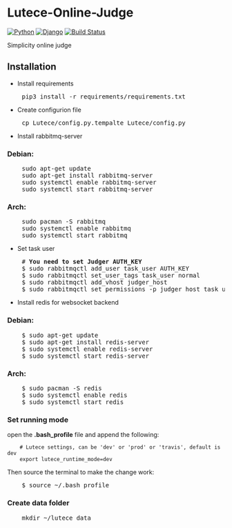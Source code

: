# Lutece-Online-Judge
[![Python](https://img.shields.io/badge/python-3.7.0-red.svg?style=flat-square)](https://www.python.org/downloads/release/python-370/)
[![Django](https://img.shields.io/badge/django-2.1.5-ff69b4.svg?style=flat-square)](https://www.djangoproject.com/)
[![Build Status](https://travis-ci.com/lutece-awesome/lutece-backend.svg?branch=master)](https://travis-ci.com/lutece-awesome/lutece-backend)

Simplicity online judge

## Installation

+ Install requirements
<pre>
    pip3 install -r requirements/requirements.txt
</pre>

+ Create configurion file
<pre>
    cp Lutece/config.py.tempalte Lutece/config.py
</pre>

+ Install rabbitmq-server
### Debian:
<pre>
    sudo apt-get update
    sudo apt-get install rabbitmq-server
    sudo systemctl enable rabbitmq-server
    sudo systemctl start rabbitmq-server
</pre>

### Arch:
<pre>
    sudo pacman -S rabbitmq
    sudo systemctl enable rabbitmq
    sudo systemctl start rabbitmq
</pre>

+ Set task user
<pre>
    # <strong>You need to set Judger AUTH_KEY</strong>
    $ sudo rabbitmqctl add_user task_user AUTH_KEY
    $ sudo rabbitmqctl set_user_tags task_user normal
    $ sudo rabbitmqctl add_vhost judger_host
    $ sudo rabbitmqctl set_permissions -p judger_host task_user ".*" ".*" ".*"
</pre>


+ Install redis for websocket backend
### Debian:
<pre>
    $ sudo apt-get update
    $ sudo apt-get install redis-server
    $ sudo systemctl enable redis-server
    $ sudo systemctl start redis-server
</pre>

### Arch:
<pre>
    $ sudo pacman -S redis
    $ sudo systemctl enable redis
    $ sudo systemctl start redis
</pre>

### Set running mode
open the <b>.bash_profile</b> file and append the following:

```
    # Lutece settings, can be 'dev' or 'prod' or 'travis', default is dev
    export lutece_runtime_mode=dev
```

Then source the terminal to make the change work:
<pre>
    $ source ~/.bash_profile
</pre>

### Create data folder
<pre>
    mkdir ~/lutece_data
</pre>